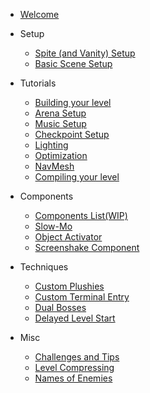 * [Welcome](README)

* Setup
    * [Spite (and Vanity) Setup](setup-editor)
    * [Basic Scene Setup](new-scene)

*  Tutorials
    * [Building your level](probuilder-tut)
    * [Arena Setup](arena)
    * [Music Setup](music-manager)
    * [Checkpoint Setup](checkpoints)
    * [Lighting](light)
    * [Optimization](optimization)
    * [NavMesh](navmesh)
    * [Compiling your level](compiling)

* Components
    * [Components List(WIP)](Components_List)
    * [Slow-Mo](slowmo)
    * [Object Activator](object-activator)
    * [Screenshake Component](screenshake)

* Techniques
    * [Custom Plushies](plushy)
    * [Custom Terminal Entry](Custom-Terminal-Entry)
    * [Dual Bosses](Symbiote)
    * [Delayed Level Start](DLS)

* Misc
    * [Challenges and Tips](1.6.0)
    * [Level Compressing](compress)
    * [Names of Enemies](names)
